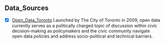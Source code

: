 ## Data_Sources
- [x] [Open_Data_Toronto](https://open.toronto.ca/) Launched by The City of Toronto in 2009, open data currently serves as a politically charged topic of discussion within civic decision-making as policymakers and the civic community navigate open data policies and address socio-political and technical barriers.
